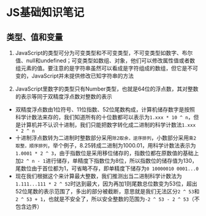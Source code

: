 # JS基础知识笔记

## 类型、值和变量

1. JavaScript的类型可分为可变类型和不可变类型，不可变类型如数字、布尔值、null和undefined；可变类型如数组、对象，他们可以修改属性值或者数组元素的值。要注意的是字符串虽然可以看成是字符组成的数组，但它是不可变的，JavaScript并未提供修改已知字符串的方法

2. JavaScript里数字的类型只有Number类型，也就是64位的浮点数，其对整数的表示等同于双精度浮点数对整数的表示
  - 双精度浮点数由1位符号、11位指数、52位尾数构成，计算机储存数字是按照科学计数法来存的，我们知道所有的十位数都可以表示为`1.xxx * 10 ^ n`，但是计算机并不认识十进制，我们只能把数字转化成二进制的科学计数法`1.xxx * 2 ^ n`
  - 十进制浮点数转为二进制时整数部分采用`除2取余，逆序排列`，小数部分采用`乘2取整，顺序排列`，举个例子，8.25转成二进制为1000.01，用科学计数法表示为`1.0001 * 2 ^ 3`，由于指数位是采用移位储存的，指数位都在原数值的基础上加`2 ^ n - 1`进行储存，单精度下指数位为8位，所以指数位的储存值为130，尾数位由于首位都为1，可省略不存，即单精度下储存为`0 10000010 0001...0`
  - 现在我们根据这个来计算最大整数，我们推测出当二进制科学计数法为`1.111...111 * 2 ^ 52`时达到最大，因为再加1则尾数总位数变为53位，超出52位尾数的表示范围了，多出的部分被截断，意思就是我们无法区分`2 ^ 53`和`2 ^ 53 + 1`，也就是不安全了，所以安全整数的范围为`-2 ^ 53 - 2 ^ 53`（不包含边界）